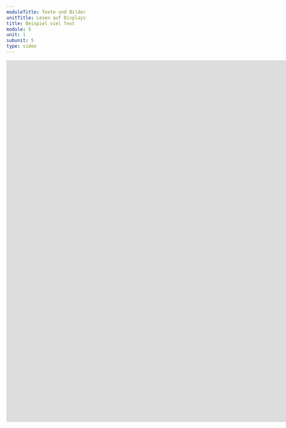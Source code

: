 ```yaml
---
moduleTitle: Texte und Bilder
unitTitle: Lesen auf Displays
title: Beispiel viel Text
module: 5
unit: 1
subunit: 5
type: video
---
```


<iframe width="1922" height="945" src="https://www.youtube.com/embed/06bxfBeQlaQ?autoplay=1" frameborder="0" allow="accelerometer; autoplay; encrypted-media; gyroscope; picture-in-picture" allowfullscreen></iframe>
